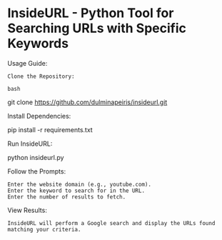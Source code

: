 # InsideURL - Python Tool for Searching URLs with Specific Keywords #

Usage Guide:

    Clone the Repository:

    bash

git clone https://github.com/dulminapeiris/insideurl.git

Install Dependencies:

pip install -r requirements.txt

Run InsideURL:

python insideurl.py

Follow the Prompts:

    Enter the website domain (e.g., youtube.com).
    Enter the keyword to search for in the URL.
    Enter the number of results to fetch.

View Results:

    InsideURL will perform a Google search and display the URLs found matching your criteria.

